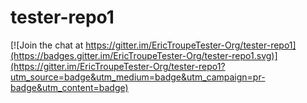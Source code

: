 # tester-repo1

[![Join the chat at https://gitter.im/EricTroupeTester-Org/tester-repo1](https://badges.gitter.im/EricTroupeTester-Org/tester-repo1.svg)](https://gitter.im/EricTroupeTester-Org/tester-repo1?utm_source=badge&utm_medium=badge&utm_campaign=pr-badge&utm_content=badge)
